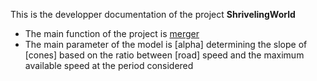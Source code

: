 This is the developper documentation of the project __ShrivelingWorld__
* The main function of the project is [merger](/classes/_bigboard_merger_.merger.html)
* The main parameter of the model is [alpha] determining the slope of [cones] based on the ratio between [road] speed and the maximum available speed at the period considered